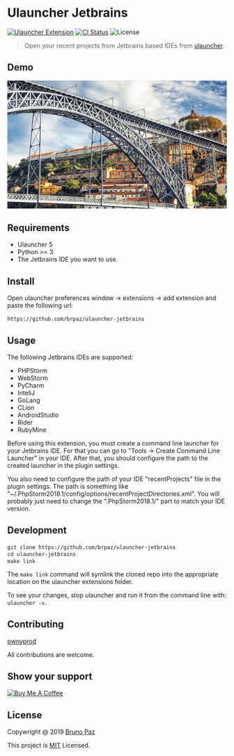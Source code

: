 # Ulauncher Jetbrains

[![Ulauncher Extension](https://img.shields.io/badge/Ulauncher-Extension-green.svg?style=for-the-badge)](https://ext.ulauncher.io/-/github-brpaz-ulauncher-jetbrains)
[![CI Status](https://img.shields.io/github/workflow/status/brpaz/ulauncher-jetbrains/CI?color=orange&label=actions&logo=github&logoColor=orange&style=for-the-badge)](https://github.com/brpaz/ulauncher-jetbrains)
![License](https://img.shields.io/github/license/brpaz/ulauncher-jetbrains.svg?style=for-the-badge)

> Open your recent projects from Jetbrains based IDEs from [ulauncher](https://ulauncher.io/).

## Demo

![demo](demo.gif)

## Requirements

- Ulauncher 5
- Python >= 3 
- The Jetbrains IDE you want to use.

## Install

Open ulauncher preferences window -> extensions -> add extension and paste the following url:

```
https://github.com/brpaz/ulauncher-jetbrains
```

## Usage

The following Jetbrains IDEs are supported:

* PHPStorm
* WebStorm
* PyCharm
* InteliJ
* GoLang
* CLion
* AndroidStudio
* Rider
* RubyMine

Before using this extension, you must create a command line launcher for your Jetbrains IDE. For that 
you can go to "Tools -> Create Command Line Launcher" in your IDE.
After that, you should configure the path to the created launcher in the plugin settings.

You also need to configure the path of your IDE "recentProjects" file in the plugin settings. The path
is something like "~/.PhpStorm2018.1/config/options/recentProjectDirectories.xml". You will probably
just need to change the ".PhpStorm2018.1/" part to match your IDE version.

## Development

```
git clone https://github.com/brpaz/ulauncher-jetbrains
cd ulauncher-jetbrains
make link
```

The `make link` command will symlink the cloned repo into the appropriate location on the ulauncher
extensions folder.

To see your changes, stop ulauncher and run it from the command line with: `ulauncher -v`.

## Contributing

[pwnyprod](https://github.com/pwnyprod)

All contributions are welcome.

## Show your support

<a href="https://www.buymeacoffee.com/Z1Bu6asGV" target="_blank"><img src="https://www.buymeacoffee.com/assets/img/custom_images/orange_img.png" alt="Buy Me A Coffee" style="height: 41px !important;width: 174px !important;box-shadow: 0px 3px 2px 0px rgba(190, 190, 190, 0.5) !important;-webkit-box-shadow: 0px 3px 2px 0px rgba(190, 190, 190, 0.5) !important;" ></a>

## License 

Copywright @ 2019 [Bruno Paz](https://github.com/brpaz)

This project is [MIT](LICENSE) Licensed.

